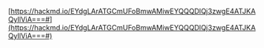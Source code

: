 [https://hackmd.io/EYdgLArATGCmUFoBmwAMiwEYQQQDlQj3zwgE4ATJKAQyllViA===#](https://hackmd.io/EYdgLArATGCmUFoBmwAMiwEYQQQDlQj3zwgE4ATJKAQyllViA===#)
